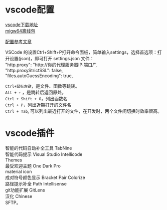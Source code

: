 # vscode配置
[vscode下载地址](https://code.visualstudio.com/Download)  
[migw64离线包](https://sourceforge.net/projects/mingw-w64/files/)  

[配置参考文章](https://mp.weixin.qq.com/s?src=11&timestamp=1581742111&ver=2159&signature=a983lMyzJBsQtFkDeMQX42JsWJtDZuTGYzV3WZE*E0RKz1P4UeyLWT-rFMgkeTgRPb-EyLj96wf1cOMpA5HNxUZzxJIVQfJZ8xxW1-bc0GRebJo46veJkaWwcCQ2ktPf&new=1)  

VSCode 的设置Ctrl+Shift+P打开命令面板，简单输入settings，选择首选项：打开设置(json)，即可打开 settings.json 文件：  
"http.proxy": "http://你的代理服务器IP:端口/",  
"http.proxyStrictSSL": false,  
"files.autoGuessEncoding": true,  


`Ctrl+鼠标左键`，是文件、函数等跳转。  
`Alt + ←` ，是跳转后返回原处。  
`Ctrl + Shift + O`，列出函数名  
`Ctrl + P`，列出近期打开的文件名  
`Ctrl + Tab`, 可以列出最近打开的文件，在开发时，两个文件间切换时效率很高。  

# vscode插件 
智能的代码自动补全工具 TabNine  
智能代码提示 Visual Studio Intellicode  
Themes  
最受欢迎主题 One Dark Pro  
material icon  
成对符号颜色显示 Bracket Pair Colorize  
路径提示补全 Path Intellisense  
git功能扩展 GitLens   
汉化 Chinese    
SFTP。  
